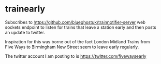trainearly
==========

Subscribes to https://github.com/blueghostuk/trainnotifier-server web sockets endpoint to listen for trains that leave a station early and then posts an update to twitter.

Inspiration for this was borne out of the fact London Midland Trains from Five Ways to Birmingham New Street seem to leave early regularly.

The twitter account I am posting to is https://twitter.com/fivewaysearly
